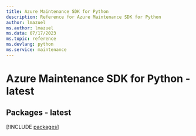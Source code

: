 ```yaml
---
title: Azure Maintenance SDK for Python
description: Reference for Azure Maintenance SDK for Python
author: lmazuel
ms.author: lmazuel
ms.data: 07/17/2023
ms.topic: reference
ms.devlang: python
ms.service: maintenance
---
```

# Azure Maintenance SDK for Python - latest
## Packages - latest
[!INCLUDE [packages](maintenance-index.md)]